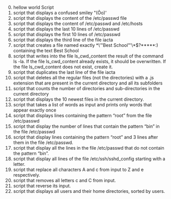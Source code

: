 0. hellow world Script
1. script that displays a confused smiley "(Ôo)'
2. script that displays the content of the /etc/passwd file
3. script that displays the content of /etc/passwd and /etc/hosts
4. script that displays the last 10 lines of /etc/passwd
5. script that displays the first 10 lines of /etc/passwd
6. script that displays the third line of the file iacta
7. script that creates a file named exactly \*\\'"Best School"\'\\*$\?\*\*\*\*\*:) containing the text Best School
8. script that writes into the file ls_cwd_content the result of the command ls -la. If the file ls_cwd_content already exists, it should be overwritten. If the file ls_cwd_content does not exist, create it.
9. script that duplicates the last line of the file iacta
10. script that deletes all the regular files (not the directories) with a .js extension that are present in the current directory and all its subfolders
11. script that counts the number of directories and sub-directories in the current directory
12. script that displays the 10 newest files in the current directory.
13. script that takes a list of words as input and prints only words that appear exactly once
14. script that displays lines containing the pattern “root” from the file /etc/passwd
15. script that display the number of lines that contain the pattern “bin” in the file /etc/passwd
16. script that display lines containing the pattern “root” and 3 lines after them in the file /etc/passwd.
17. script that display all the lines in the file /etc/passwd that do not contain the pattern “bin”.
18. script that display all lines of the file /etc/ssh/sshd_config starting with a letter.
19. script that replace all characters A and c from input to Z and e respectively.
20. script that removes all letters c and C from input.
21. script that reverse its input.
22. script that displays all users and their home directories, sorted by users.
